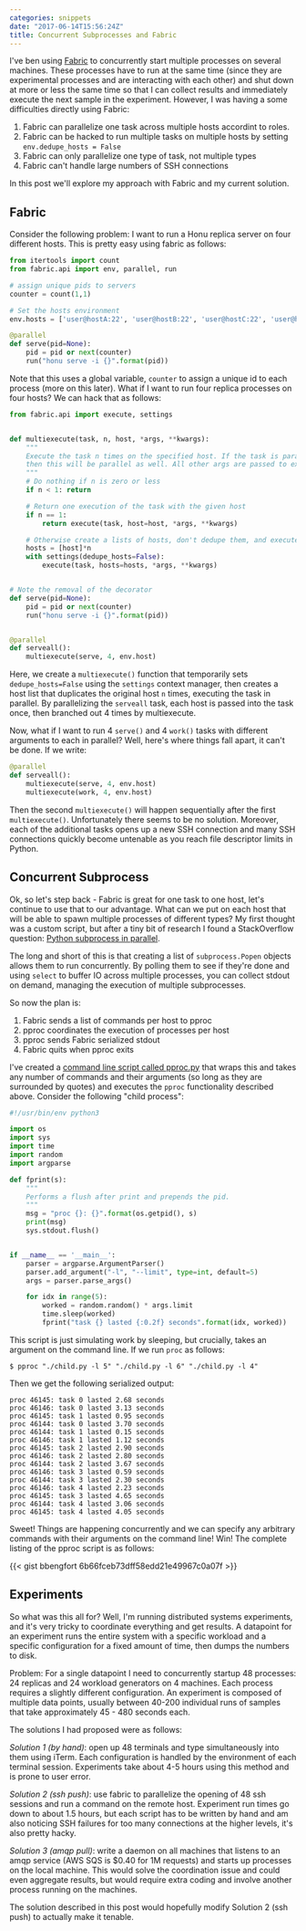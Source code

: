 ```yaml
---
categories: snippets
date: "2017-06-14T15:56:24Z"
title: Concurrent Subprocesses and Fabric
---
```


I've ben using [Fabric](http://docs.fabfile.org/) to concurrently start multiple processes on several machines. These processes have to run at the same time (since they are experimental processes and are interacting with each other) and shut down at more or less the same time so that I can collect results and immediately execute the next sample in the experiment. However, I was having a some difficulties directly using Fabric:

1. Fabric can parallelize one task across multiple hosts accordint to roles.
2. Fabric can be hacked to run multiple tasks on multiple hosts by setting `env.dedupe_hosts = False`
3. Fabric can only parallelize one type of task, not multiple types
4. Fabric can't handle large numbers of SSH connections

In this post we'll explore my approach with Fabric and my current solution.

## Fabric

Consider the following problem: I want to run a Honu replica server on four different hosts. This is pretty easy using fabric as follows:

```python
from itertools import count
from fabric.api import env, parallel, run

# assign unique pids to servers
counter = count(1,1)

# Set the hosts environment
env.hosts = ['user@hostA:22', 'user@hostB:22', 'user@hostC:22', 'user@hostD:22']

@parallel
def serve(pid=None):
    pid = pid or next(counter)
    run("honu serve -i {}".format(pid))
```

Note that this uses a global variable, `counter` to assign a unique id to each process (more on this later). What if I want to run four replica processes on four hosts? We can hack that as follows:

```python
from fabric.api import execute, settings


def multiexecute(task, n, host, *args, **kwargs):
    """
    Execute the task n times on the specified host. If the task is parallel
    then this will be parallel as well. All other args are passed to execute.
    """
    # Do nothing if n is zero or less
    if n < 1: return

    # Return one execution of the task with the given host
    if n == 1:
        return execute(task, host=host, *args, **kwargs)

    # Otherwise create a lists of hosts, don't dedupe them, and execute
    hosts = [host]*n
    with settings(dedupe_hosts=False):
        execute(task, hosts=hosts, *args, **kwargs)


# Note the removal of the decorator
def serve(pid=None):
    pid = pid or next(counter)
    run("honu serve -i {}".format(pid))


@parallel
def serveall():
    multiexecute(serve, 4, env.host)
```

Here, we create a `multiexecute()` function that temporarily sets `dedupe_hosts=False` using the `settings` context manager, then creates a host list that duplicates the original host `n` times, executing the task in parallel. By parallelizing the `serveall` task, each host is passed into the task once, then branched out 4 times by multiexecute.

Now, what if I want to run 4 `serve()` and 4 `work()` tasks with different arguments to each in parallel? Well, here's where things fall apart, it can't be done. If we write:

```python
@parallel
def serveall():
    multiexecute(serve, 4, env.host)
    multiexecute(work, 4, env.host)
```

Then the second `multiexecute()` will happen sequentially after the first `multiexecute()`. Unfortunately there seems to be no solution. Moreover, each of the additional tasks opens up a new SSH connection and many SSH connections quickly become untenable as you reach file descriptor limits in Python.

## Concurrent Subprocess

Ok, so let's step back - Fabric is great for one task to one host, let's continue to use that to our advantage. What can we put on each host that will be able to spawn multiple processes of different types? My first thought was a custom script, but after a tiny bit of research I found a StackOverflow question: [Python subprocess in parallel](https://stackoverflow.com/questions/9743838/python-subprocess-in-parallel).

The long and short of this is that creating a list of `subprocess.Popen` objects allows them to run concurrently. By polling them to see if they're done and using `select` to buffer IO across multiple processes, you can collect stdout on demand, managing the execution of multiple subprocesses.

So now the plan is:

1. Fabric sends a list of commands per host to pproc
2. pproc coordinates the execution of processes per host
3. pproc sends Fabric serialized stdout
4. Fabric quits when pproc exits

I've created a [command line script called pproc.py](https://gist.github.com/bbengfort/6b66fceb73dff58edd21e49967c0a07f) that wraps this and takes any number of commands and their arguments (so long as they are surrounded by quotes) and executes the `pproc` functionality described above. Consider the following "child process":

```python
#!/usr/bin/env python3

import os
import sys
import time
import random
import argparse

def fprint(s):
    """
    Performs a flush after print and prepends the pid.
    """
    msg = "proc {}: {}".format(os.getpid(), s)
    print(msg)
    sys.stdout.flush()


if __name__ == '__main__':
    parser = argparse.ArgumentParser()
    parser.add_argument("-l", "--limit", type=int, default=5)
    args = parser.parse_args()

    for idx in range(5):
        worked = random.random() * args.limit
        time.sleep(worked)
        fprint("task {} lasted {:0.2f} seconds".format(idx, worked))

```

This script is just simulating work by sleeping, but crucially, takes an argument on the command line. If we run `proc` as follows:

```
$ pproc "./child.py -l 5" "./child.py -l 6" "./child.py -l 4"
```

Then we get the following serialized output:

```
proc 46145: task 0 lasted 2.68 seconds
proc 46146: task 0 lasted 3.13 seconds
proc 46145: task 1 lasted 0.95 seconds
proc 46144: task 0 lasted 3.70 seconds
proc 46144: task 1 lasted 0.15 seconds
proc 46146: task 1 lasted 1.12 seconds
proc 46145: task 2 lasted 2.90 seconds
proc 46146: task 2 lasted 2.80 seconds
proc 46144: task 2 lasted 3.67 seconds
proc 46146: task 3 lasted 0.59 seconds
proc 46144: task 3 lasted 2.30 seconds
proc 46146: task 4 lasted 2.23 seconds
proc 46145: task 3 lasted 4.65 seconds
proc 46144: task 4 lasted 3.06 seconds
proc 46145: task 4 lasted 4.05 seconds
```

Sweet! Things are happening concurrently and we can specify any arbitrary commands with their arguments on the command line! Win! The complete listing of the pproc script is as follows:

{{< gist bbengfort 6b66fceb73dff58edd21e49967c0a07f >}}

## Experiments

So what was this all for? Well, I'm running distributed systems experiments, and it's very tricky to coordinate everything and get results. A datapoint for an experiment runs the entire system with a specific workload and a specific configuration for a fixed amount of time, then dumps the numbers to disk.

Problem: For a single datapoint I need to concurrently startup 48 processes: 24 replicas and 24 workload generators on 4 machines. Each process requires a slightly different configuration. An experiment is composed of multiple data points, usually between 40-200 individual runs of samples that take approximately 45 - 480 seconds each.

The solutions I had proposed were as follows:

_Solution 1 (by hand)_: open up 48 terminals and type simultaneously into them using iTerm. Each configuration is handled by the environment of each terminal session. Experiments take about 4-5 hours using this method and is prone to user error.

_Solution 2 (ssh push)_: use fabric to parallelize the opening of 48 ssh sessions and run a command on the remote host. Experiment run times go down to about 1.5 hours, but each script has to be written by hand and am also noticing SSH failures for too many connections at the higher levels, it's also pretty hacky.

_Solution 3 (amqp pull)_: write a daemon on all machines that listens to an amqp service (AWS SQS is $0.40 for 1M requests) and starts up processes on the local machine. This would solve the coordination issue and could even aggregate results, but would require extra coding and involve another process running on the machines.

The solution described in this post would hopefully modify Solution 2 (ssh push) to actually make it tenable.
